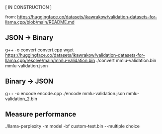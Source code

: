 [ IN CONSTRUCTION ]

from: https://huggingface.co/datasets/ikawrakow/validation-datasets-for-llama.cpp/blob/main/README.md

## JSON -> Binary

g++ -o convert convert.cpp
wget https://huggingface.co/datasets/ikawrakow/validation-datasets-for-llama.cpp/resolve/main/mmlu-validation.bin
./convert mmlu-validation.bin mmlu-validation.json

## Binary -> JSON

g++ -o encode encode.cpp
./encode mmlu-validation.json mmlu-validation_2.bin

## Measure performance

./llama-perplexity -m model -bf custom-test.bin --multiple choice
